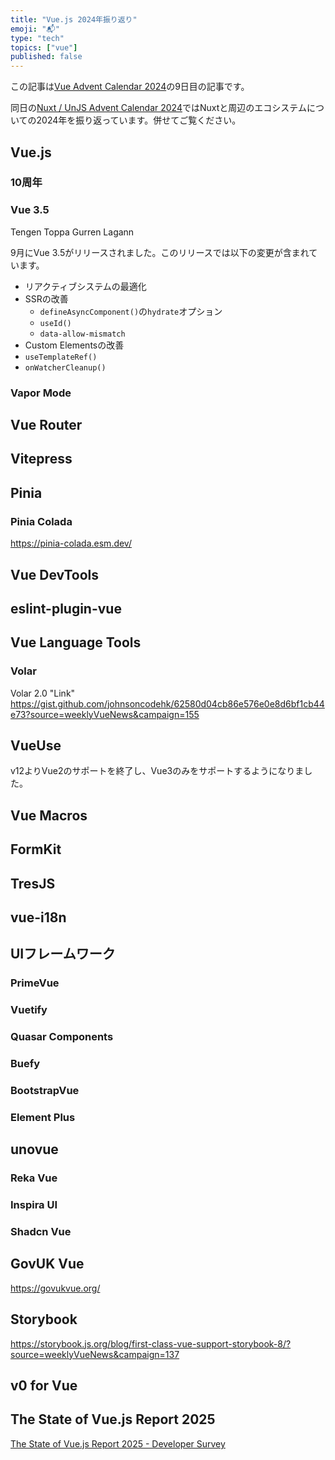 ```yaml
---
title: "Vue.js 2024年振り返り"
emoji: "📬"
type: "tech"
topics: ["vue"]
published: false
---
```


この記事は[Vue Advent Calendar 2024](https://qiita.com/advent-calendar/2024/vue)の9日目の記事です。

同日の[Nuxt / UnJS Advent Calendar 2024](https://qiita.com/advent-calendar/2024/nuxt-and-unjs)ではNuxtと周辺のエコシステムについての2024年を振り返っています。併せてご覧ください。

## Vue.js

### 10周年

### Vue 3.5

Tengen Toppa Gurren Lagann

9月にVue 3.5がリリースされました。このリリースでは以下の変更が含まれています。

- リアクティブシステムの最適化
- SSRの改善
  - `defineAsyncComponent()`の`hydrate`オプション
  - `useId()`
  - `data-allow-mismatch`
- Custom Elementsの改善
- `useTemplateRef()`
- `onWatcherCleanup()`

### Vapor Mode

## Vue Router

## Vitepress

## Pinia

### Pinia Colada

https://pinia-colada.esm.dev/

## Vue DevTools

## eslint-plugin-vue

## Vue Language Tools

### Volar

Volar 2.0 "Link"
https://gist.github.com/johnsoncodehk/62580d04cb86e576e0e8d6bf1cb44e73?source=weeklyVueNews&campaign=155

## VueUse

v12よりVue2のサポートを終了し、Vue3のみをサポートするようになりました。

## Vue Macros

## FormKit

## TresJS

## vue-i18n

## UIフレームワーク

### PrimeVue

### Vuetify

### Quasar Components

### Buefy

### BootstrapVue

### Element Plus

## unovue

### Reka Vue

### Inspira UI

### Shadcn Vue

## GovUK Vue
https://govukvue.org/

## Storybook
https://storybook.js.org/blog/first-class-vue-support-storybook-8/?source=weeklyVueNews&campaign=137

## v0 for Vue

## The State of Vue.js Report 2025

[The State of Vue.js Report 2025 - Developer Survey](https://docs.google.com/forms/d/e/1FAIpQLSc6QQQ14ZuE4akaTZAkqOAMUSGjXVjKS-KuVu2eZ448jzK1Nw/viewform)
